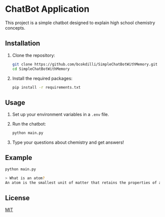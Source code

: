 # ChatBot Application

This project is a simple chatbot designed to explain high school chemistry concepts.

## Installation

1. Clone the repository:
    ```bash
    git clone https://github.com/bcokdilli/SimpleChatBotWithMemory.git
    cd SimpleChatBotWithMemory
    ```

2. Install the required packages:
    ```bash
    pip install -r requirements.txt
    ```

## Usage

1. Set up your environment variables in a `.env` file.

2. Run the chatbot:
    ```bash
    python main.py
    ```

3. Type your questions about chemistry and get answers!

## Example

```bash
python main.py

> What is an atom?
An atom is the smallest unit of matter that retains the properties of an element. It is composed of a nucleus and electrons. The nucleus contains protons and neutrons, while electrons orbit around the nucleus.
```

## License

[MIT](https://choosealicense.com/licenses/mit/)
